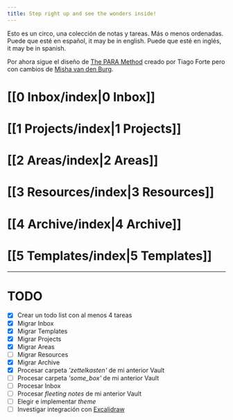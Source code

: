 ```yaml
---
title: Step right up and see the wonders inside!
---
```


Esto es un circo, una colección de notas y tareas. Más o menos ordenadas.
Puede que esté en español, it may be in english. Puede que esté en inglés, it may be in spanish.

Por ahora sigue el diseño de [The PARA Method](https://www.youtube.com/watch?v=oxUVn37-Igk) creado por Tiago Forte pero con cambios de [Misha van den Burg](https://www.youtube.com/@mischavandenburg).


# [[0 Inbox/index|0 Inbox]]
# [[1 Projects/index|1 Projects]]
# [[2 Areas/index|2 Areas]]
# [[3 Resources/index|3 Resources]]
# [[4 Archive/index|4 Archive]]
# [[5 Templates/index|5 Templates]]

---

# TODO

- [x] Crear un todo list con al menos 4 tareas
- [x] Migrar Inbox
- [x] Migrar Templates
- [x] Migrar Projects
- [x] Migrar Areas
- [ ] Migrar Resources
- [x] Migrar Archive
- [x] Procesar carpeta _'zettelkasten'_ de mi anterior Vault
- [ ] Procesar carpeta _'some_box'_ de mi anterior Vault
- [ ] Procesar Inbox
- [ ] Procesar _fleeting notes_ de mi anterior Vault
- [ ] Elegir e implementar _theme_
- [ ] Investigar integración con [Excalidraw](https://excalidraw.com/)

